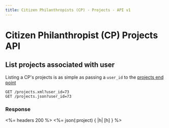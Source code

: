 ```yaml
---
title: Citizen Philanthropists (CP) - Projects - API v1
---
```


# Citizen Philanthropist (CP) Projects API

## List projects associated with user

Listing a CP's projects is as simple as passing a `user_id` to the [projects end point](/v1/projects/)

    GET /projects.xml?user_id=73
    GET /projects.json?user_id=73
    
### Response
    
<%= headers 200 %>
<%= json(:project) { |h| [h] } %>
